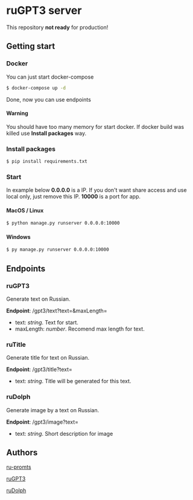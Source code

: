 # ruGPT3 server

This repository **not ready** for production!

## Getting start

### Docker

You can just start docker-compose

```bash
$ docker-compose up -d
```

Done, now you can use endpoints

#### Warning

You should have too many memory for start docker. If docker build was killed use **Install packages** way.

### Install packages

```bash
$ pip install requirements.txt
```

### Start

In example below **0.0.0.0** is a IP. If you don't want share access and use local only, just remove this IP. **10000** is a port for app.

#### MacOS / Linux

```bash
$ python manage.py runserver 0.0.0.0:10000
```

#### Windows

```bash
$ py manage.py runserver 0.0.0.0:10000
```

## Endpoints

### ruGPT3

Generate text on Russian.

**Endpoint**: /gpt3/text?text=&maxLength=

-   text: _string_. Text for start.
-   maxLength: _number_. Recomend max length for text.

### ruTitle

Generate title for text on Russian.

**Endpoint**: /gpt3/title?text=

-   text: _string_. Title will be generated for this text.

### ruDolph

Generate image by a text on Russian.

**Endpoint**: /gpt3/image?text=

-   text: _string_. Short description for image

## Authors

[ru-promts](https://github.com/sberbank-ai/ru-prompts)

[ruGPT3](https://github.com/sberbank-ai/ru-gpts)

[ruDolph](https://github.com/sberbank-ai/ru-dolph)
